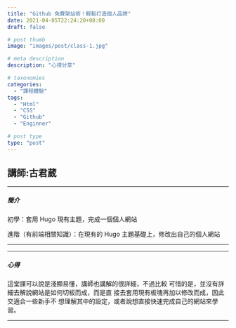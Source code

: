 ```yaml
---
title: "Github 免費架站術！輕鬆打造個人品牌"
date: 2021-04-05T22:24:20+08:00
draft: false

# post thumb
image: "images/post/class-1.jpg"

# meta description
description: "心得分享"

# taxonomies
categories:
  - "課程體驗"
tags:
  - "Html"
  - "CSS"
  - "Github"
  - "Enginner"

# post type
type: "post"
---
```

## 講師:古君葳

<hr>

##### 簡介

初學：套用 Hugo 現有主題，完成一個個人網站

進階（有前端相關知識）：在現有的 Hugo 主題基礎上，修改出自己的個人網站
<hr>

<hr>

##### 心得

這堂課可以說是淺顯易懂，講師也講解的很詳細，不過比較
可惜的是，並沒有詳細去解說網站是如何切板而成，而是直
接去套用現有板塊再加以修改而成，因此交適合一些新手不
想理解其中的設定，或者說想直接快速完成自己的網站來學
習。

<hr>